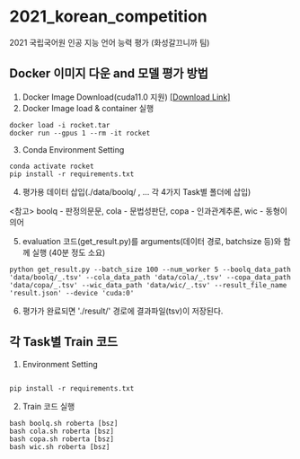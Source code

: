 # 2021_korean_competition
2021 국립국어원 인공 지능 언어 능력 평가 (화성갈끄니까 팀)

## Docker 이미지 다운 and 모델 평가 방법

1. Docker Image Download(cuda11.0 지원) [[Download Link]](http://naver.com)
2. Docker Image load & container 실행
```console
docker load -i rocket.tar
docker run --gpus 1 --rm -it rocket
```
3. Conda Environment Setting
```console
conda activate rocket
pip install -r requirements.txt
```
4. 평가용 데이터 삽입(./data/boolq/ , ... 각 4가지 Task별 폴더에 삽입)

<참고> boolq - 판정의문문, cola - 문법성판단, copa - 인과관계추론, wic - 동형이의어

5. evaluation 코드(get_result.py)를 arguments(데이터 경로, batchsize 등)와 함께 실행 (40분 정도 소요)
```console
python get_result.py --batch_size 100 --num_worker 5 --boolq_data_path 'data/boolq/_.tsv' --cola_data_path 'data/cola/_.tsv' --copa_data_path 'data/copa/_.tsv' --wic_data_path 'data/wic/_.tsv' --result_file_name 'result.json' --device 'cuda:0'
```

6. 평가가 완료되면 './result/' 경로에 결과파일(tsv)이 저장된다.

## 각 Task별 Train 코드

1. Environment Setting
```console

pip install -r requirements.txt

```
2. Train 코드 실행
```console
bash boolq.sh roberta [bsz]
bash cola.sh roberta [bsz]
bash copa.sh roberta [bsz]
bash wic.sh roberta [bsz]
```